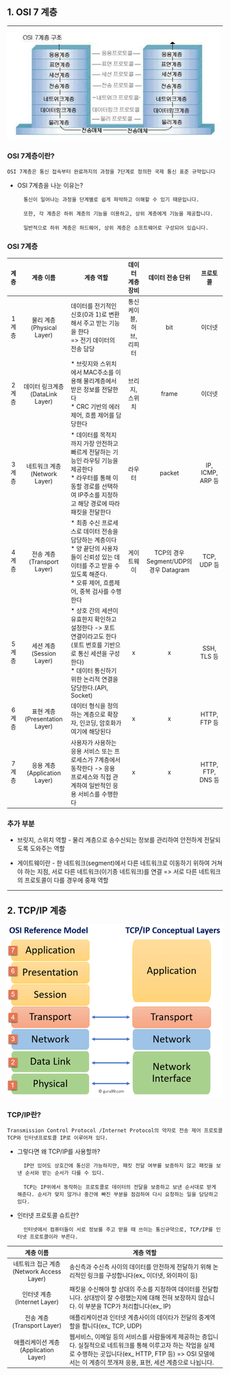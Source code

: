 ## 1. OSI 7 계층
-------
![OSI 7계층 사진](./image/1.jpg)
### **OSI 7계층이란?**
    OSI 7계층은 통신 접속부터 완료까지의 과정을 7단계로 정의한 국제 통신 표준 규약입니다

- OSI 7계층을 나눈 이유는?

        통신이 일어나는 과정을 단계별로 쉽게 파악하고 이해할 수 있기 때문입니다.

        또한, 각 계층은 하위 계층의 기능을 이용하고, 상위 계층에게 기능을 제공합니다.

        일반적으로 하위 계층은 하드웨어, 상위 계층은 소프트웨어로 구성되어 있습니다.

### **OSI 7계층**
|계층|계층 이름|계층 역할|데이터 계층 장비|데이터 전송 단위|프로토콜|
|:---:|:---:|---|:---:|:---:|:--:|
|1계층|물리 계층(Physical Layer)|데이터를 전기적인 신호(0과 1)로 변환해서 주고 받는 기능을 한다 <br>=> 전기 데이터의 전송 담당|통신 케이블, 허브, 리피터|bit|이더넷|
|2계층|데이터 링크계층(DataLink Layer)|* 브릿지와 스위치에서 MAC주소를 이용해 물리계층에서 받은 정보를 전달한다<BR>* CRC 기반의 에러 제어, 흐름 제어를 담당한다|브리지, 스위치|frame|이더넷|
|3계층|네트워크 계층(Network Layer)|* 데이터를 목적지까지 가장 안전하고 빠르게 전달하는 기능인 라우팅 기능을 제공한다<BR> * 라우터를 통해 이동할 경로를 선택하여 IP주소를 지정하고 해당 경로에 따라 패킷을 전달한다|라우터|packet|IP, ICMP, ARP 등|
|4계층|전송 계층(Transport Layer)|* 최종 수신 프로세스로 데이터 전송을 담당하는 계층이다<br>* 양 끝단의 사용자들이 신뢰성 있는 데이터를 주고 받을 수 있도록 해준다. <br>* 오류 제어, 흐름제어, 중복 검사를 수행한다|게이트웨이|TCP의 경우 Segment/UDP의 경우 Datagram|TCP, UDP 등 |
|5계층|세션 계층(Session Layer)|* 상호 간의 세션이 유효한지 확인하고 설정한다 -> 포트 연결이라고도 한다(포트 번호를 기반으로 통신 세션을 구성한다)<BR>* 데이터 통신하기 위한 논리적 연결을 담당한다.(API, Socket)|x|x|SSH, TLS 등|
|6계층|표현 계층(Presentation Layer)|데이터 형식을 정의하는 계층으로 확장자, 인코딩, 암호화가 여기에 해당된다|x|x| HTTP, FTP 등|
|7계층|응용 계층(Application Layer)|사용자가 사용하는 응용 서비스 또는 프로세스가 7계층에서 동작한다 -> 응용 프로세스와 직접 관계하여 일반적인 응용 서비스를 수행한다|x|x| HTTP, FTP, DNS 등|

### 추가 부분
* 브릿지, 스위치 역할 - 물리 계층으로 송수신되는 정보를 관리하여 안전하게 전달되도록 도와주는 역할

* 게이트웨이란 - 한 네트워크(segment)에서 다른 네트워크로 이동하기 위하여 거쳐야 하는 지점, 서로 다른 네트워크(이기종 네트워크)를 연결 => 서로 다른 네트워크의 프로토콜이 다를 경우에 중재 역할
----------------------------------------------

## 2. TCP/IP 계층
![TCP/IP 계층](./image/2.png)

### **TCP/IP란?**
    Transmission Control Protocol /Internet Protocol의 약자로 전송 제어 프로토콜 TCP와 인터넷프로토콜 IP로 이루어져 있다. 

* 그렇다면 왜 TCP/IP를 사용할까?
    
        IP만 있어도 상호간에 통신은 가능하지만, 패킷 전달 여부를 보증하지 않고 패킷을 보낸 순서와 받는 순서가 다를 수 있다.

        TCP는 IP위에서 동작하는 프로토콜로 데이터의 전달을 보증하고 보낸 순서대로 받게 해준다. ​순서가 맞지 않거나 중간에 빠진 부분을 점검하여 다시 요청하는 일을 담당하고 있다. 

* 인터넷 프로토콜 슈트란?

        인터넷에서 컴퓨터들이 서로 정보를 주고 받을 때 쓰이는 통신규약으로, TCP/IP를 인터넷 프로토콜이라 부른다.

|계층 이름|계층 역할|
|:---:|---|
|네트워크 접근 계층(Network Access Layer)|송신측과 수신측 사이의 데이터를 안전하게 전달하기 위해 논리적인 링크를 구성합니다(ex_ 이더넷, 와이파이 등)|
|인터넷 계층(Internet Layer)|패킷을 수신해야 할 상대의 주소를 지정하여 데이터를 전달합니다. 상대방이 잘 수령했는지에 대해 전혀 보장하지 않습니다. 이 부분을 TCP가 처리합니다(ex_ IP)|
|전송 계층(Transport Layer)|애플리케이션과 인터넷 계층사이의 데이타가 전달의 중계역할을 합니다(ex_ TCP, UDP)|
|애플리케이션 계층(Application Layer)|웹서비스, 이메일 등의 서비스를 사람들에게 제공하는 층입니다.  실질적으로 네트워크를 통해 이루고자 하는 작업을 실제로 수행하는 곳입니다(ex_ HTTP, FTP 등) => OSI 모델에서는 이 계층이 쪼개져 응용, 표현, 세션 계층으로 나뉩니다.|

